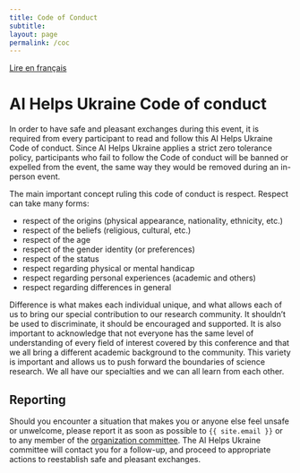 ```yaml
---
title: Code of Conduct
subtitle: 
layout: page
permalink: /coc
---
```

<div class="box">
  <a href="/coc_fr.html">Lire en français</a>
</div>

# AI Helps Ukraine Code of conduct
In order to have safe and pleasant exchanges during this event, it is required from every participant to read and follow this AI Helps Ukraine Code of conduct. Since AI Helps Ukraine applies a strict zero tolerance policy, participants who fail to follow the Code of conduct will be banned or expelled from the event, the same way they would be removed during an in-person event.

The main important concept ruling this code of conduct is respect. Respect can take many forms:
- respect of the origins (physical appearance, nationality, ethnicity, etc.)
- respect of the beliefs (religious, cultural, etc.)
- respect of the age
- respect of the gender identity (or preferences)
- respect of the status
- respect regarding physical or mental handicap
- respect regarding personal experiences (academic and others)
- respect regarding differences in general

Difference is what makes each individual unique, and what allows each of us to bring our special contribution to our research community. It shouldn’t be used to discriminate, it should be encouraged and supported. It is also important to acknowledge that not everyone has the same level of understanding of every field of interest covered by this conference and that we all bring a different academic background to the community. This variety is important and allows us to push forward the boundaries of science research. We all have our specialties and we can all learn from each other.

## Reporting
Should you encounter a situation that makes you or anyone else feel unsafe or unwelcome, please report it as soon as possible to `{{ site.email }}` or to any member of the [organization committee](/team.html). The AI Helps Ukraine committee will contact you for a follow-up, and proceed to appropriate actions to reestablish safe and pleasant exchanges.
